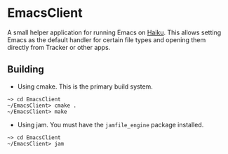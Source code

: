 # EmacsClient

A small helper application for running Emacs on [Haiku](https://haiku-os.org).  This allows setting Emacs as the default handler for certain file types and opening them directly from Tracker or other apps.


## Building

- Using cmake.  This is the primary build system.
```
~> cd EmacsClient
~/EmacsClient> cmake .
~/EmacsClient> make
```

- Using jam.  You must have the `jamfile_engine` package installed.
```
~> cd EmacsClient
~/EmacsClient> jam
```
